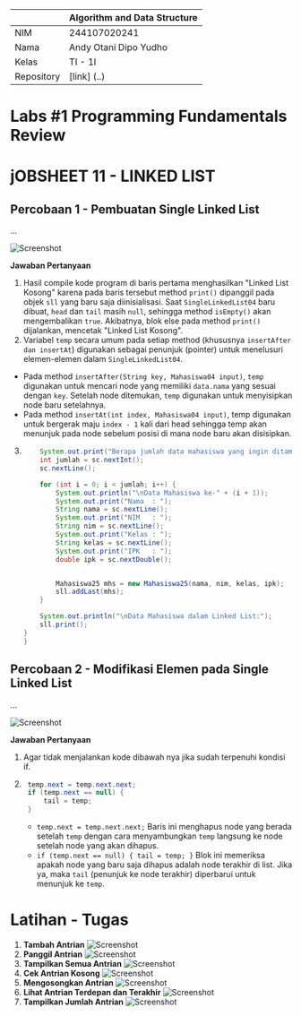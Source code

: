 |  | Algorithm and Data Structure |
|--|--|
| NIM |  244107020241|
| Nama |  Andy Otani Dipo Yudho |
| Kelas | TI - 1I |
| Repository | [link] (..) |

# Labs #1 Programming Fundamentals Review
# jOBSHEET 11 - LINKED LIST

## Percobaan 1 - Pembuatan Single Linked List
...

![Screenshot](img/img1.png)

**Jawaban Pertanyaan**
1. Hasil compile kode program di baris pertama menghasilkan "Linked List Kosong" karena pada baris tersebut method `print()` dipanggil pada objek `sll` yang baru saja diinisialisasi. Saat `SingleLinkedList04` baru dibuat, `head` dan `tail` masih `null`, sehingga method `isEmpty()` akan mengembalikan `true`. Akibatnya, blok else pada method `print()` dijalankan, mencetak "Linked List Kosong".
2. Variabel `temp` secara umum pada setiap method (khususnya `insertAfter dan insertAt`) digunakan sebagai penunjuk (pointer) untuk menelusuri elemen-elemen dalam `SingleLinkedList04`.
 - Pada method `insertAfter(String key, Mahasiswa04 input)`, `temp` digunakan untuk mencari node yang memiliki `data.nama` yang sesuai dengan `key`. Setelah node ditemukan, `temp` digunakan untuk menyisipkan node baru setelahnya.
 - Pada method `insertAt(int index, Mahasiswa04 input)`, temp digunakan untuk bergerak maju `index - 1` kali dari head sehingga temp akan menunjuk pada node sebelum posisi di mana node baru akan disisipkan.
 3. ```java
        System.out.print("Berapa jumlah data mahasiswa yang ingin ditambahkan? ");
        int jumlah = sc.nextInt();
        sc.nextLine(); 

        for (int i = 0; i < jumlah; i++) {
            System.out.println("\nData Mahasiswa ke-" + (i + 1));
            System.out.print("Nama  : ");
            String nama = sc.nextLine();
            System.out.print("NIM   : ");
            String nim = sc.nextLine();
            System.out.print("Kelas : ");
            String kelas = sc.nextLine();
            System.out.print("IPK   : ");
            double ipk = sc.nextDouble();


            Mahasiswa25 mhs = new Mahasiswa25(nama, nim, kelas, ipk);
            sll.addLast(mhs); 
        }

        System.out.println("\nData Mahasiswa dalam Linked List:");
        sll.print();
    }
    }
     ``` 

## Percobaan 2 - Modifikasi Elemen pada Single Linked List
...

![Screenshot](img/img2.png)

**Jawaban Pertanyaan**
1. Agar tidak menjalankan kode dibawah nya jika sudah terpenuhi kondisi if.
2. ```java 
    temp.next = temp.next.next;
    if (temp.next == null) {
        tail = temp;
    }
    ```
    - `temp.next = temp.next.next;` Baris ini menghapus node yang berada setelah `temp` dengan cara menyambungkan `temp` langsung ke node setelah node yang akan dihapus.
    - `if (temp.next == null) { tail = temp; }` Blok ini memeriksa apakah node yang baru saja dihapus adalah node terakhir di list. Jika ya, maka `tail` (penunjuk ke node terakhir) diperbarui untuk menunjuk ke `temp`.

# Latihan - Tugas

1. **Tambah Antrian**
![Screenshot](img/latihan1.png)
2. **Panggil Antrian**
![Screenshot](img/latihan2.png)
3. **Tampilkan Semua Antrian**
![Screenshot](img/latihan3.png)
4. **Cek Antrian Kosong**
![Screenshot](img/latihan4.png)
5. **Mengosongkan Antrian**
![Screenshot](img/latihan5.png)
6. **Lihat Antrian Terdepan dan Terakhir**
![Screenshot](img/latihan6.png)
7. **Tampilkan Jumlah Antrian**
![Screenshot](img/latihan7.png)
